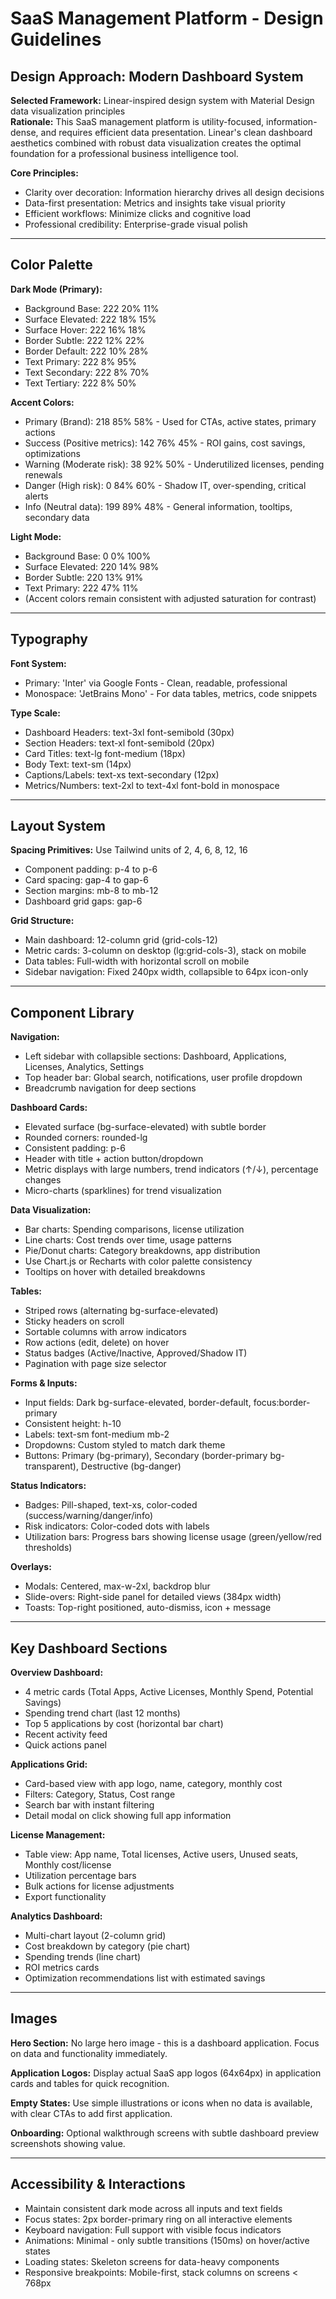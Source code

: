 # SaaS Management Platform - Design Guidelines

## Design Approach: Modern Dashboard System

**Selected Framework:** Linear-inspired design system with Material Design data visualization principles  
**Rationale:** This SaaS management platform is utility-focused, information-dense, and requires efficient data presentation. Linear's clean dashboard aesthetics combined with robust data visualization creates the optimal foundation for a professional business intelligence tool.

**Core Principles:**
- Clarity over decoration: Information hierarchy drives all design decisions
- Data-first presentation: Metrics and insights take visual priority
- Efficient workflows: Minimize clicks and cognitive load
- Professional credibility: Enterprise-grade visual polish

---

## Color Palette

**Dark Mode (Primary):**
- Background Base: 222 20% 11%
- Surface Elevated: 222 18% 15%
- Surface Hover: 222 16% 18%
- Border Subtle: 222 12% 22%
- Border Default: 222 10% 28%
- Text Primary: 222 8% 95%
- Text Secondary: 222 8% 70%
- Text Tertiary: 222 8% 50%

**Accent Colors:**
- Primary (Brand): 218 85% 58% - Used for CTAs, active states, primary actions
- Success (Positive metrics): 142 76% 45% - ROI gains, cost savings, optimizations
- Warning (Moderate risk): 38 92% 50% - Underutilized licenses, pending renewals
- Danger (High risk): 0 84% 60% - Shadow IT, over-spending, critical alerts
- Info (Neutral data): 199 89% 48% - General information, tooltips, secondary data

**Light Mode:**
- Background Base: 0 0% 100%
- Surface Elevated: 220 14% 98%
- Border Subtle: 220 13% 91%
- Text Primary: 222 47% 11%
- (Accent colors remain consistent with adjusted saturation for contrast)

---

## Typography

**Font System:**
- Primary: 'Inter' via Google Fonts - Clean, readable, professional
- Monospace: 'JetBrains Mono' - For data tables, metrics, code snippets

**Type Scale:**
- Dashboard Headers: text-3xl font-semibold (30px)
- Section Headers: text-xl font-semibold (20px)
- Card Titles: text-lg font-medium (18px)
- Body Text: text-sm (14px)
- Captions/Labels: text-xs text-secondary (12px)
- Metrics/Numbers: text-2xl to text-4xl font-bold in monospace

---

## Layout System

**Spacing Primitives:** Use Tailwind units of 2, 4, 6, 8, 12, 16  
- Component padding: p-4 to p-6
- Card spacing: gap-4 to gap-6
- Section margins: mb-8 to mb-12
- Dashboard grid gaps: gap-6

**Grid Structure:**
- Main dashboard: 12-column grid (grid-cols-12)
- Metric cards: 3-column on desktop (lg:grid-cols-3), stack on mobile
- Data tables: Full-width with horizontal scroll on mobile
- Sidebar navigation: Fixed 240px width, collapsible to 64px icon-only

---

## Component Library

**Navigation:**
- Left sidebar with collapsible sections: Dashboard, Applications, Licenses, Analytics, Settings
- Top header bar: Global search, notifications, user profile dropdown
- Breadcrumb navigation for deep sections

**Dashboard Cards:**
- Elevated surface (bg-surface-elevated) with subtle border
- Rounded corners: rounded-lg
- Consistent padding: p-6
- Header with title + action button/dropdown
- Metric displays with large numbers, trend indicators (↑/↓), percentage changes
- Micro-charts (sparklines) for trend visualization

**Data Visualization:**
- Bar charts: Spending comparisons, license utilization
- Line charts: Cost trends over time, usage patterns
- Pie/Donut charts: Category breakdowns, app distribution
- Use Chart.js or Recharts with color palette consistency
- Tooltips on hover with detailed breakdowns

**Tables:**
- Striped rows (alternating bg-surface-elevated)
- Sticky headers on scroll
- Sortable columns with arrow indicators
- Row actions (edit, delete) on hover
- Status badges (Active/Inactive, Approved/Shadow IT)
- Pagination with page size selector

**Forms & Inputs:**
- Input fields: Dark bg-surface-elevated, border-default, focus:border-primary
- Consistent height: h-10
- Labels: text-sm font-medium mb-2
- Dropdowns: Custom styled to match dark theme
- Buttons: Primary (bg-primary), Secondary (border-primary bg-transparent), Destructive (bg-danger)

**Status Indicators:**
- Badges: Pill-shaped, text-xs, color-coded (success/warning/danger/info)
- Risk indicators: Color-coded dots with labels
- Utilization bars: Progress bars showing license usage (green/yellow/red thresholds)

**Overlays:**
- Modals: Centered, max-w-2xl, backdrop blur
- Slide-overs: Right-side panel for detailed views (384px width)
- Toasts: Top-right positioned, auto-dismiss, icon + message

---

## Key Dashboard Sections

**Overview Dashboard:**
- 4 metric cards (Total Apps, Active Licenses, Monthly Spend, Potential Savings)
- Spending trend chart (last 12 months)
- Top 5 applications by cost (horizontal bar chart)
- Recent activity feed
- Quick actions panel

**Applications Grid:**
- Card-based view with app logo, name, category, monthly cost
- Filters: Category, Status, Cost range
- Search bar with instant filtering
- Detail modal on click showing full app information

**License Management:**
- Table view: App name, Total licenses, Active users, Unused seats, Monthly cost/license
- Utilization percentage bars
- Bulk actions for license adjustments
- Export functionality

**Analytics Dashboard:**
- Multi-chart layout (2-column grid)
- Cost breakdown by category (pie chart)
- Spending trends (line chart)
- ROI metrics cards
- Optimization recommendations list with estimated savings

---

## Images

**Hero Section:** No large hero image - this is a dashboard application. Focus on data and functionality immediately.

**Application Logos:** Display actual SaaS app logos (64x64px) in application cards and tables for quick recognition.

**Empty States:** Use simple illustrations or icons when no data is available, with clear CTAs to add first application.

**Onboarding:** Optional walkthrough screens with subtle dashboard preview screenshots showing value.

---

## Accessibility & Interactions

- Maintain consistent dark mode across all inputs and text fields
- Focus states: 2px border-primary ring on all interactive elements
- Keyboard navigation: Full support with visible focus indicators
- Animations: Minimal - only subtle transitions (150ms) on hover/active states
- Loading states: Skeleton screens for data-heavy components
- Responsive breakpoints: Mobile-first, stack columns on screens < 768px